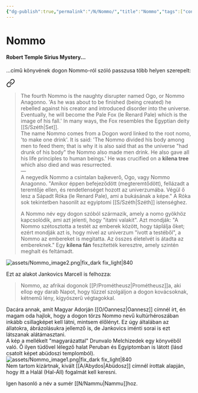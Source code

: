 ```yaml
---
{"dg-publish":true,"permalink":"/N/Nommo/","title":"Nommo","tags":["containstransclusions"],"created":"2024-02-15T00:23","updated":"2025-09-24T13:59"}
---
```



# Nommo

#### Robert Temple Sirius Mystery...

...című könyvének dogon Nommo-ról szóló passzusa több helyen szerepelt:  

<div class="transclusion internal-embed is-loaded"><a class="markdown-embed-link" href="/C/Crucifixion/#423i4y" aria-label="Open link"><svg xmlns="http://www.w3.org/2000/svg" width="24" height="24" viewBox="0 0 24 24" fill="none" stroke="currentColor" stroke-width="2" stroke-linecap="round" stroke-linejoin="round" class="svg-icon lucide-link"><path d="M10 13a5 5 0 0 0 7.54.54l3-3a5 5 0 0 0-7.07-7.07l-1.72 1.71"></path><path d="M14 11a5 5 0 0 0-7.54-.54l-3 3a5 5 0 0 0 7.07 7.07l1.71-1.71"></path></svg></a><div class="markdown-embed">



> The fourth Nommo is the naughty disrupter named Ogo, or Nommo Anagonno. 'As he was about to be finished (being created) he rebelled against his creator and introduced disorder into the universe. Eventually, he will become the Pale Fox (le Renard Pale) which is the image of his fall.' In many ways, the Fox resembles the Egyptian deity [[S/Széth\|Set]].  
> The name Nommo comes from a Dogon word linked to the root nomo, 'to make one drink'. It is said: 'The Nommo divided his body among men to feed them; that is why it is also said that as the universe "had drunk of his body" the Nommo also made men drink. He also gave all his life principles to human beings.' He was crucified on a **kilena tree** which also died and was resurrected.  
> —  
> A negyedik Nommo a csintalan bajkeverő, Ogo, vagy Nommo Anagonno. "Amikor éppen befejeződött (megteremtődött), fellázadt a teremtője ellen, és rendetlenséget hozott az univerzumába. Végül ő lesz a Sápadt Róka (le Renard Pale), ami a bukásának a képe." A Róka sok tekintetben hasonlít az egyiptomi [[S/Széth\|Széth]] istenséghez.
> 
> A Nommo név egy dogon szóból származik, amely a nomo gyökhöz kapcsolódik, ami azt jelenti, hogy "itatni valakit". Azt mondják: "A Nommo szétosztotta a testét az emberek között, hogy táplálja őket; ezért mondják azt is, hogy mivel az univerzum "ivott a testéből", a Nommo az embereket is megitatta. Az összes életelvét is átadta az embereknek." Egy **kilena fán** feszítették keresztre, amely szintén meghalt és feltámadt. 


</div></div>


![assets/Nommo_image2.png|fix_dark fix_light|840](/img/user/N/assets/Nommo_image2.png)  

Ezt az alakot Jankovics Marcell is felhozza:  
> Nommo, az afrikai dogonok [[P/Prométheusz\|Prométheusz]]a, aki ellop egy darab Napot, hogy tűzzel szolgáljon a dogon kovácsoknak, kétnemű lény, kígyószerű végtagokkal.  

Dacára annak, amit Magyar Adorján [[O/Oannesz\|Oannesz]] címnél írt, én magam oda hajlok, hogy a dogon törzs Nommo nevű kultúrhéroszában inkább csillagképet kell látni, mintsem élőlényt. Ez úgy általában az állatokra, ábrázolásukra jellemző is, de Jankovics iménti sorai is ezt látszanak alátámasztani.  
A kép a mellékelt "magyarázattal" Drunvalo Melchizedek egy könyvéből való. Ő ilyen tüdővel lélegző halat Peruban és Egyiptomban is látott (lásd csatolt képet abüdoszi templomból).  
![assets/Nommo_image1.png|fix_dark fix_light|840](/img/user/N/assets/Nommo_image1.png)  
Nem tartom kizártnak, kivált [[A/Abydos\|Abüdosz]] címnél írottak alapján, hogy itt a Halál (Hal-Áll) fogalmát kell keresni.  

Igen hasonló a név a sumér [[N/Nammu\|Nammu]]hoz.  